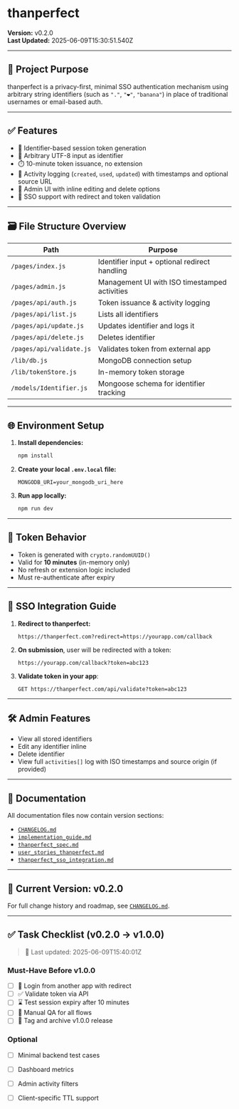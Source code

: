 # thanperfect

**Version:** v0.2.0  
**Last Updated:** 2025-06-09T15:30:51.540Z

---

## 🧠 Project Purpose

thanperfect is a privacy-first, minimal SSO authentication mechanism using arbitrary string identifiers (such as `"."`, `"❤️"`, `"banana"`) in place of traditional usernames or email-based auth.

---

## ✅ Features

- 🔐 Identifier-based session token generation
- 🧠 Arbitrary UTF-8 input as identifier
- ⏱️ 10-minute token issuance, no extension
- 📜 Activity logging (`created`, `used`, `updated`) with timestamps and optional source URL
- 🧩 Admin UI with inline editing and delete options
- 🔁 SSO support with redirect and token validation

---

## 🗃️ File Structure Overview

| Path | Purpose |
|------|---------|
| `/pages/index.js` | Identifier input + optional redirect handling |
| `/pages/admin.js` | Management UI with ISO timestamped activities |
| `/pages/api/auth.js` | Token issuance & activity logging |
| `/pages/api/list.js` | Lists all identifiers |
| `/pages/api/update.js` | Updates identifier and logs it |
| `/pages/api/delete.js` | Deletes identifier |
| `/pages/api/validate.js` | Validates token from external app |
| `/lib/db.js` | MongoDB connection setup |
| `/lib/tokenStore.js` | In-memory token storage |
| `/models/Identifier.js` | Mongoose schema for identifier tracking |

---

## 🌐 Environment Setup

1. **Install dependencies:**
   ```bash
   npm install
   ```

2. **Create your local `.env.local` file:**
   ```env
   MONGODB_URI=your_mongodb_uri_here
   ```

3. **Run app locally:**
   ```bash
   npm run dev
   ```

---

## 🔐 Token Behavior

- Token is generated with `crypto.randomUUID()`
- Valid for **10 minutes** (in-memory only)
- No refresh or extension logic included
- Must re-authenticate after expiry

---

## 🔁 SSO Integration Guide

1. **Redirect to thanperfect:**
   ```
   https://thanperfect.com?redirect=https://yourapp.com/callback
   ```

2. **On submission**, user will be redirected with a token:
   ```
   https://yourapp.com/callback?token=abc123
   ```

3. **Validate token in your app**:
   ```http
   GET https://thanperfect.com/api/validate?token=abc123
   ```

---

## 🛠 Admin Features

- View all stored identifiers
- Edit any identifier inline
- Delete identifier
- View full `activities[]` log with ISO timestamps and source origin (if provided)

---

## 📄 Documentation

All documentation files now contain version sections:
- [`CHANGELOG.md`](./CHANGELOG.md)
- [`implementation_guide.md`](./implementation_guide.md)
- [`thanperfect_spec.md`](./thanperfect_spec.md)
- [`user_stories_thanperfect.md`](./user_stories_thanperfect.md)
- [`thanperfect_sso_integration.md`](./thanperfect_sso_integration.md)

---

## 🔖 Current Version: v0.2.0

For full change history and roadmap, see [`CHANGELOG.md`](./CHANGELOG.md).

---

## ✅ Task Checklist (v0.2.0 → v1.0.0)

> 📅 Last updated: 2025-06-09T15:40:01Z

### Must-Have Before v1.0.0

- [ ] 🔁 Login from another app with redirect
- [ ] ✅ Validate token via API
- [ ] ⌛ Test session expiry after 10 minutes
- [ ] 🧪 Manual QA for all flows
- [ ] 🏁 Tag and archive v1.0.0 release

### Optional

- [ ] Minimal backend test cases
- [ ] Dashboard metrics
- [ ] Admin activity filters
- [ ] Client-specific TTL support

